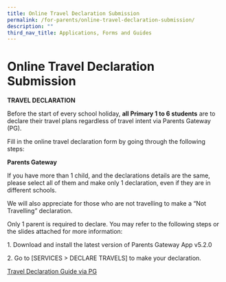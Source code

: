 ```yaml
---
title: Online Travel Declaration Submission
permalink: /for-parents/online-travel-declaration-submission/
description: ""
third_nav_title: Applications, Forms and Guides
---
```





# **Online Travel Declaration Submission**

**TRAVEL DECLARATION**  

Before the start of every school holiday, **all Primary 1 to 6 students** are to declare their travel plans regardless of travel intent via Parents Gateway (PG).

Fill in the online travel declaration form by going through the following steps:

**Parents Gateway**

If you have more than 1 child, and the declarations details are the same, please select all of them and make only 1 declaration, even if they are in different schools.

We will also appreciate for those who are not travelling to make a “Not Travelling” declaration.

Only 1 parent is required to declare. You may refer to the following steps or the slides attached for more information:

1\. Download and install the latest version of Parents Gateway App v5.2.0

2\. Go to \[SERVICES > DECLARE TRAVELS\] to make your declaration.

[Travel Declaration Guide via PG](/files/Parents-Guide-for-PG-Travel-Declaration-Update-Particulars-8-May-19.pdf)